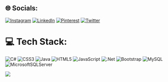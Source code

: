 
## 🌐 Socials:
[![Instagram](https://img.shields.io/badge/Instagram-%23E4405F.svg?logo=Instagram&logoColor=white)](https://www.instagram.com/soumyadeepb2001/) [![LinkedIn](https://img.shields.io/badge/LinkedIn-%230077B5.svg?logo=linkedin&logoColor=white)](https://www.linkedin.com/in/soumyadeepb2001/) [![Pinterest](https://img.shields.io/badge/Pinterest-%23E60023.svg?logo=Pinterest&logoColor=white)](https://in.pinterest.com/SoumyadeepB2001/) [![Twitter](https://img.shields.io/badge/Twitter-%231DA1F2.svg?logo=Twitter&logoColor=white)](https://twitter.com/SoumyadeepB2001) 

# 💻 Tech Stack:
![C#](https://img.shields.io/badge/c%23-%23239120.svg?style=for-the-badge&logo=c-sharp&logoColor=white) ![CSS3](https://img.shields.io/badge/css3-%231572B6.svg?style=for-the-badge&logo=css3&logoColor=white) ![Java](https://img.shields.io/badge/java-%23ED8B00.svg?style=for-the-badge&logo=java&logoColor=white) ![HTML5](https://img.shields.io/badge/html5-%23E34F26.svg?style=for-the-badge&logo=html5&logoColor=white) ![JavaScript](https://img.shields.io/badge/javascript-%23323330.svg?style=for-the-badge&logo=javascript&logoColor=%23F7DF1E) ![.Net](https://img.shields.io/badge/.NET-5C2D91?style=for-the-badge&logo=.net&logoColor=white) ![Bootstrap](https://img.shields.io/badge/bootstrap-%23563D7C.svg?style=for-the-badge&logo=bootstrap&logoColor=white) ![MySQL](https://img.shields.io/badge/mysql-%2300f.svg?style=for-the-badge&logo=mysql&logoColor=white) ![MicrosoftSQLServer](https://img.shields.io/badge/Microsoft%20SQL%20Sever-CC2927?style=for-the-badge&logo=microsoft%20sql%20server&logoColor=white)


[![](https://visitcount.itsvg.in/api?id=SoumyadeepB2001&icon=0&color=0)](https://visitcount.itsvg.in)


